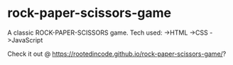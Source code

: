 # rock-paper-scissors-game
A classic ROCK-PAPER-SCISSORS game.
Tech used:
->HTML
->CSS
->JavaScript

Check it out @ https://rootedincode.github.io/rock-paper-scissors-game/?
